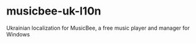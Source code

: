 # musicbee-uk-l10n
Ukrainian localization for MusicBee, a free music player and manager for Windows
